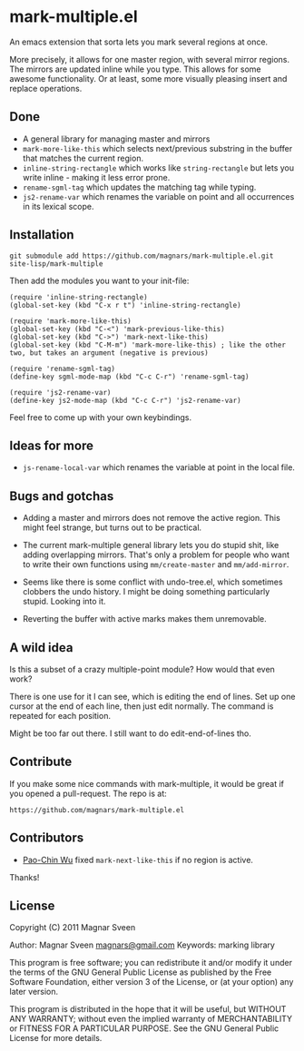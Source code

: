 mark-multiple.el
================

An emacs extension that sorta lets you mark several regions at once.

More precisely, it allows for one master region, with several mirror
regions. The mirrors are updated inline while you type. This allows for some
awesome functionality. Or at least, some more visually pleasing insert and
replace operations.

Done
----
* A general library for managing master and mirrors
* `mark-more-like-this` which selects next/previous substring in the buffer that
  matches the current region.
* `inline-string-rectangle` which works like `string-rectangle` but lets you
  write inline - making it less error prone.
* `rename-sgml-tag` which updates the matching tag while typing.
* `js2-rename-var` which renames the variable on point and all occurrences
  in its lexical scope.

Installation
------------

    git submodule add https://github.com/magnars/mark-multiple.el.git site-lisp/mark-multiple

Then add the modules you want to your init-file:

    (require 'inline-string-rectangle)
    (global-set-key (kbd "C-x r t") 'inline-string-rectangle)

    (require 'mark-more-like-this)
    (global-set-key (kbd "C-<") 'mark-previous-like-this)
    (global-set-key (kbd "C->") 'mark-next-like-this)
    (global-set-key (kbd "C-M-m") 'mark-more-like-this) ; like the other two, but takes an argument (negative is previous)

    (require 'rename-sgml-tag)
    (define-key sgml-mode-map (kbd "C-c C-r") 'rename-sgml-tag)

    (require 'js2-rename-var)
    (define-key js2-mode-map (kbd "C-c C-r") 'js2-rename-var)

Feel free to come up with your own keybindings.

Ideas for more
--------------
* `js-rename-local-var` which renames the variable at point in the local file.

Bugs and gotchas
----------------
* Adding a master and mirrors does not remove the active region. This might feel
  strange, but turns out to be practical.

* The current mark-multiple general library lets you do stupid shit, like adding
  overlapping mirrors. That's only a problem for people who want to write their
  own functions using `mm/create-master` and `mm/add-mirror`.

* Seems like there is some conflict with undo-tree.el, which sometimes clobbers
  the undo history. I might be doing something particularly stupid. Looking into it.

* Reverting the buffer with active marks makes them unremovable.

A wild idea
-----------

Is this a subset of a crazy multiple-point module? How would that even work?

There is one use for it I can see, which is editing the end of lines. Set up one
cursor at the end of each line, then just edit normally. The command is repeated
for each position.

Might be too far out there. I still want to do edit-end-of-lines tho.

Contribute
----------

If you make some nice commands with mark-multiple, it would be
great if you opened a pull-request. The repo is at:

    https://github.com/magnars/mark-multiple.el

Contributors
------------

* [Pao-Chin Wu](https://github.com/abaw) fixed `mark-next-like-this` if no region is active.

Thanks!

License
-------

Copyright (C) 2011 Magnar Sveen

Author: Magnar Sveen <magnars@gmail.com>
Keywords: marking library

This program is free software; you can redistribute it and/or modify
it under the terms of the GNU General Public License as published by
the Free Software Foundation, either version 3 of the License, or
(at your option) any later version.

This program is distributed in the hope that it will be useful,
but WITHOUT ANY WARRANTY; without even the implied warranty of
MERCHANTABILITY or FITNESS FOR A PARTICULAR PURPOSE.  See the
GNU General Public License for more details.
